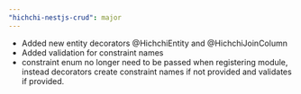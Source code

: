 ```yaml
---
"hichchi-nestjs-crud": major
---
```


- Added new entity decorators @HichchiEntity and @HichchiJoinColumn
- Added validation for constraint names
- constraint enum no longer need to be passed when registering module, instead decorators create constraint names if not provided and validates if provided.
